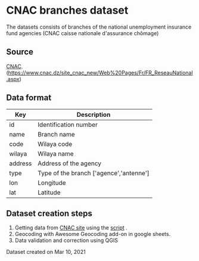 # CNAC branches dataset
The datasets consists of branches of the national unemployment insurance fund agencies (CNAC caisse nationale d'assurance chômage)

## Source
[CNAC](https://www.cnac.dz).
(https://www.cnac.dz/site_cnac_new/Web%20Pages/Fr/FR_ReseauNational.aspx)
 

## Data format

| Key          | Description | 
| ------------ | -----------------------|
| id| Identification number |
| name | Branch name |
| code| Wilaya code |
| wilaya |Wilaya name                |
| address |Address of the agency |
| type | Type of the branch ['agence','antenne'] |
| lon | Longitude                 | 
| lat |Latitude            |

## Dataset creation steps

1. Getting data from  [CNAC site](https://www.cnac.dz/site_cnac_new/Web%20Pages/Fr/FR_ReseauNational.aspx) using the [script](https://github.com/transformatek/geo-enabled-datasets/blob/main/dz-datasets/cnac/scrap.ipynb) .
2. Geocoding with Awesome Geocoding add-on in google sheets.
3. Data validation and correction using QGIS

Dataset created on Mar 10, 2021
